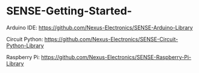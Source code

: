 # SENSE-Getting-Started-

Arduino IDE: https://github.com/Nexus-Electronics/SENSE-Arduino-Library

Circuit Python: https://github.com/Nexus-Electronics/SENSE-Circuit-Python-Library

Raspberry Pi: https://github.com/Nexus-Electronics/SENSE-Raspberry-Pi-Library
